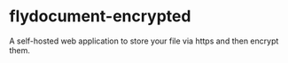 # flydocument-encrypted
A self-hosted web application to store your file via https and then encrypt them.
